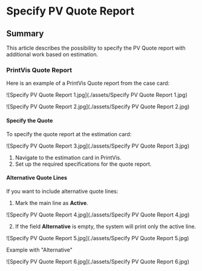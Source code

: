 # Specify PV Quote Report


## Summary

This article describes the possibility to specify the PV Quote report with additional work based on estimation.


### PrintVis Quote Report

Here is an example of a PrintVis Quote report from the case card:

![Specify PV Quote Report 1.jpg](./assets/Specify PV Quote Report 1.jpg)


![Specify PV Quote Report 2.jpg](./assets/Specify PV Quote Report 2.jpg)

#### Specify the Quote

To specify the quote report at the estimation card:

![Specify PV Quote Report 3.jpg](./assets/Specify PV Quote Report 3.jpg)

1. Navigate to the estimation card in PrintVis.
2. Set up the required specifications for the quote report.

#### Alternative Quote Lines

If you want to include alternative quote lines:

1. Mark the main line as **Active**.

![Specify PV Quote Report 4.jpg](./assets/Specify PV Quote Report 4.jpg)

2. If the field **Alternative** is empty, the system will print only the active line.

![Specify PV Quote Report 5.jpg](./assets/Specify PV Quote Report 5.jpg)

 Example with "Alternative"

![Specify PV Quote Report 6.jpg](./assets/Specify PV Quote Report 6.jpg)
